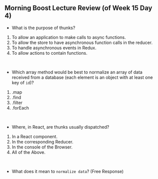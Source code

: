 ## Morning Boost Lecture Review (of Week 15 Day 4)

- What is the purpose of thunks?
 1. To allow an application to make calls to async functions.
 2. To allow the store to have asynchronous function calls in the reducer.
 3. To handle asynchronous events in Redux.
 4. To allow actions to contain functions.
</br>

- Which array method would be best to normalize an array of data received from a database (each element is an object with at least one key of `id`)?
 1. .map
 2. .find
 3. .filter
 4. .forEach
</br>

- Where, in React, are thunks usually dispatched?
 1. In a React component.
 2. In the corresponding Reducer. 
 3. In the console of the Browser.
 4. All of the Above.
</br>

- What does it mean to `normalize data`? (Free Response)
</br>